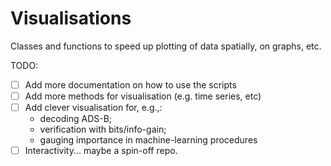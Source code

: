 # Visualisations 
Classes and functions to speed up plotting of data spatially, on graphs, etc. 

TODO:
- [ ] Add more documentation on how to use the scripts
- [ ] Add more methods for visualisation (e.g. time series, etc)
- [ ] Add clever visualisation for, e.g.,:
  - decoding ADS-B; 
  - verification with bits/info-gain; 
  - gauging importance in machine-learning procedures
- [ ] Interactivity... maybe a spin-off repo.